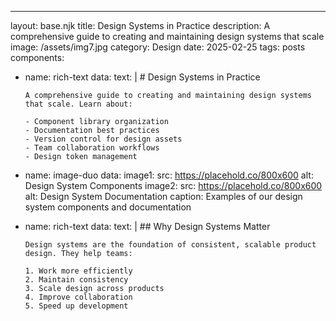 ---
layout: base.njk
title: Design Systems in Practice
description: A comprehensive guide to creating and maintaining design systems that scale
image: /assets/img7.jpg
category: Design
date: 2025-02-25
tags: posts
components:
  - name: rich-text
    data:
      text: |
        # Design Systems in Practice

        A comprehensive guide to creating and maintaining design systems that scale. Learn about:

        - Component library organization
        - Documentation best practices
        - Version control for design assets
        - Team collaboration workflows
        - Design token management
  
  - name: image-duo
    data:
      image1:
        src: https://placehold.co/800x600
        alt: Design System Components
      image2:
        src: https://placehold.co/800x600
        alt: Design System Documentation
      caption: Examples of our design system components and documentation
  
  - name: rich-text
    data:
      text: |
        ## Why Design Systems Matter
        
        Design systems are the foundation of consistent, scalable product design. They help teams:
        
        1. Work more efficiently
        2. Maintain consistency
        3. Scale design across products
        4. Improve collaboration
        5. Speed up development